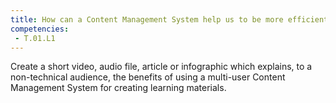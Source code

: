 ```yaml
---
title: How can a Content Management System help us to be more efficient?
competencies:
 - T.01.L1
---
```

Create a short video, audio file, article or infographic which explains, to a non-technical audience, the benefits of using a multi-user Content Management System for creating learning materials.